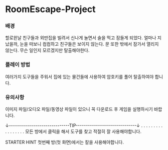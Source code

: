 # RoomEscape-Project

### 배경
할로윈날 친구들과 외딴집을 빌려서 신나게 놀면서 술을 먹고 잠들게 되었다. 얼마나 지났을까, 눈을 떠보니 컴컴하고 친구들은 보이지 않는다. 문 또한 밖에서 잠가서 열리지 않는다. 무슨 일인지 모르겠지만 탈출해야한다.

### 플레이 방법
여러가지 도구들을 주워서 집에 있는 물건들에 사용하여 암호키를 풀어 탈출하여야 합니다.

### 유의사항
이미지 파일/오디오 파일/동영상 파일이 있으니 꼭 다운로드 후 게임을 실행하시기 바랍니다.


↓------------------------------TIP------------------------------↓
.
.
.
.
.
.
.
.
.
.
.
.
.
.
.
.
.
모든 방에서 클릭을 해서 도구를 찾고 적절히 잘 사용해야합니다.

STARTER HINT
첫번째 방(첫 화면)에서는 칼을 사용해야합니다.
